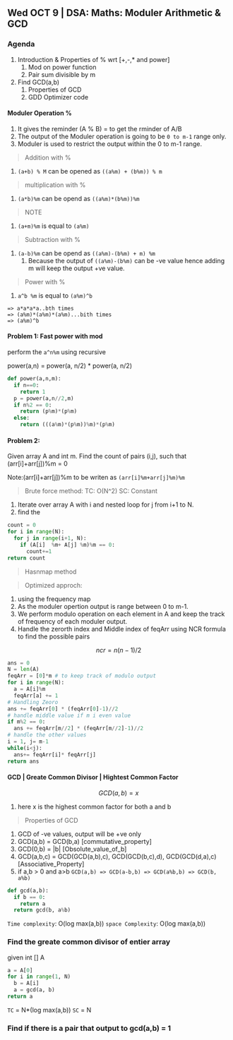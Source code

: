 ## Wed OCT 9 | DSA: Maths: Moduler Arithmetic & GCD

### Agenda
1. Introduction & Properties of % wrt [+,-,* and power]
   1. Mod on power function
   2. Pair sum divisible by m
2. Find GCD(a,b)
   1. Properties of GCD
   2. GDD Optimizer code

#### Moduler Operation %
1. It gives the reminder
    (A % B) = to get the rminder of A/B
2. The output of the Moduler operation is going to be `0 to m-1` range only.
3. Moduler is used to restrict the output within the 0 to m-1 range.

> Addition with %
1. `(a+b) % M` can be opened as `((a%m) + (b%m)) % m`

> multiplication with %
1. `(a*b)%m` can be opend as `((a%m)*(b%m))%m`

> NOTE
1. `(a+m)%m` is equal to `(a%m)`

> Subtraction with %
1. `(a-b)%m` can be opend as `((a%m)-(b%m) + m) %m`
   1. Because the output of `((a%m)-(b%m)` can be -ve value hence adding m will keep the output +ve value.

> Power with %
1. `a^b %m` is equal to `(a%m)^b`

```
=> a*a*a*a..bth times
=> (a%m)*(a%m)*(a%m)...bith times
=> (a%m)^b
```

#### Problem 1: Fast power with mod 
perform the `a^n%m` using recursive

power(a,n) = power(a, n/2) * power(a, n/2)

```python
def power(a,n,m):
  if n==0:
    return 1
  p = power(a,n//2,m)
  if n%2 == 0:
    return (p%m)*(p%m)
  else:
    return (((a%m)*(p%m))%m)*(p%m)
```
#### Problem 2: 
Given array A and int m. Find the count of pairs (i,j), such that (arr[i]+arr[j])%m = 0

Note:(arr[i]+arr[j])%m to be writen as `(arr[i]%m+arr[j]%m)%m ` 

> Brute force method: TC: O(N^2) SC: Constant
1. Iterate over array A with i and nested loop for j from i+1 to N.
2. find the 

```python
count = 0
for i in range(N):
  for j in range(i+1, N):
    if (A[i]  %m+ A[j] %m)%m == 0:
      count+=1
return count
```
> Hasnmap method

> Optimized approch:
1. using the frequency map
2. As the moduler opertion output is range between 0 to m-1.
3. We perform modulo operation on each element in A and keep the track of frequency of each moduler output.
4. Handle the zerorth index and Middle index of feqArr using NCR formula to find the possible pairs

```math
ncr = n(n-1)/2
```

```python
ans = 0
N = len(A)
feqArr = [0]*m # to keep track of modulo output
for i in range(N):
  a = A[i]%m
  feqArr[a] += 1
# Handling Zeoro
ans += feqArr[0] * (feqArr[0]-1)//2
# handle middle value if m i even value
if m%2 == 0:
  ans += feqArr[m//2] * (feqArr[m//2]-1)//2
# handle the other values
i = 1, j= m-1
while(i<j):
  ans+= feqArr[i]* feqArr[j]
return ans
```
#### GCD | Greate Common Divisor | Hightest Common Factor

```math
GCD(a,b) = x
```
1. here x is the highest common factor for both a and b 

> Properties of GCD
1. GCD of -ve values, output will be +ve only
2. GCD(a,b) = GCD(b,a) [commutative_property]
3. GCD(0,b) = |b| [Obsolute_value_of_b]
4. GCD(a,b,c) = GCD(GCD(a,b),c), GCD(GCD(b,c),d), GCD(GCD(d,a),c) [Associative_Property]
5. if a,b > 0 and a>b
  `GCD(a,b) => GCD(a-b,b) => GCD(a%b,b) => GCD(b, a%b)`


```python
def gcd(a,b):
  if b == 0:
    return a
  return gcd(b, a%b)
```
`Time complexity`: O(log max(a,b))
`space Complexity`: O(log max(a,b))

### Find the greate common divisor of entier array
given int [] A

```python
a = A[0]
for i in range(1, N)
  b = A[i]
  a = gcd(a, b)
return a
```
`TC` = N*(log max(a,b))
`SC` = N


### Find if there is a pair that output to gcd(a,b) = 1

